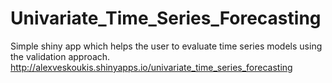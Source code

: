 # Univariate_Time_Series_Forecasting
Simple shiny app which helps the user to evaluate time series models using the validation approach.
http://alexveskoukis.shinyapps.io/univariate_time_series_forecasting
